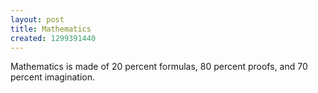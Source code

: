 ```yaml
---
layout: post
title: Mathematics
created: 1299391440
---
```

<p>Mathematics is made of 20 percent formulas, 80 percent proofs, and 70 percent imagination.</p>
